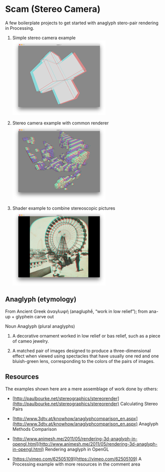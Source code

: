 Scam (Stereo Camera)
====================

A few boilerplate projects to get started with anaglyph stero-pair rendering in Processing.

1. Simple stereo camera example 
   ![scam_1](images/scam_1.png)

2. Stereo camera example with common renderer   
   ![scam_2](images/scam_2.png)

3. Shader example to combine stereoscopic pictures
   ![scam_3](images/scam_3.png)


Anaglyph (etymology)
--------------------

From Ancient Greek ἀναγλυφή (anagluphḗ, “work in low relief”); from ana- up + glyphein carve out

Noun
Anaglyph (plural anaglyphs)

1. A decorative ornament worked in low relief or bas relief, such as a piece of cameo jewelry.

2. A matched pair of images designed to produce a three-dimensional effect when viewed using spectacles that have usually one red and one bluish-green lens, corresponding to the colors of the pairs of images.


Resources
---------

The examples shown here are a mere assemblage of work done by others:

* [http://paulbourke.net/stereographics/stereorender](http://paulbourke.net/stereographics/stereorender) 
  Calculating Stereo Pairs

* [http://www.3dtv.at/knowhow/anaglyphcomparison_en.aspx](http://www.3dtv.at/knowhow/anaglyphcomparison_en.aspx) 
  Anaglyph Methods Comparison

* [http://www.animesh.me/2011/05/rendering-3d-anaglyph-in-opengl.html](http://www.animesh.me/2011/05/rendering-3d-anaglyph-in-opengl.html) 
  Rendering anaglyph in OpenGL

* [https://vimeo.com/62505109](https://vimeo.com/62505109) 
  A Processing example with more resources in the comment area

